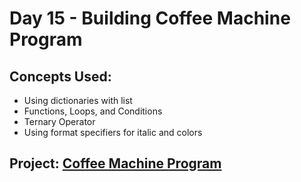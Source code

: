 # Day 15 - Building Coffee Machine Program

## Concepts Used:

- Using dictionaries with list
- Functions, Loops, and Conditions
- Ternary Operator
- Using format specifiers for italic and colors

## Project: [Coffee Machine Program](link)
